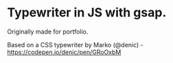 # Typewriter in JS with gsap. 

Originally made for portfolio.

Based on a CSS typewriter by Marko (@denic) - https://codepen.io/denic/pen/GRoOxbM